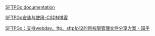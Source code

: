 [SFTPGo documentation](https://docs.sftpgo.com/latest/)

[SFTPGo安装与使用-CSDN博客](https://blog.csdn.net/qq_45661358/article/details/126580800)

[SFTPGo：支持webdav、ftp、sftp协议的带权限管理文件分享方案 - 知乎](https://zhuanlan.zhihu.com/p/570104861)